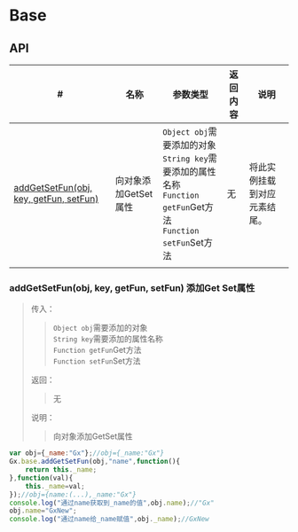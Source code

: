 # Base
## API
|#|名称|参数类型|返回内容|说明|
|--|--|--|--|--|
|[addGetSetFun(obj, key, getFun, setFun)](#addGetSetFun)|向对象添加GetSet属性|`Object obj`需要添加的对象<br>`String key`需要添加的属性名称<br>`Function getFun`Get方法<br>`Function setFun`Set方法<br>|无|将此实例挂载到对应元素结尾。|
||

### <span id="addGetSetFun">addGetSetFun(obj, key, getFun, setFun) 添加Get Set属性</span>
>传入： 
>>`Object obj`需要添加的对象  
>>`String key`需要添加的属性名称  
>>`Function getFun`Get方法  
>>`Function setFun`Set方法  
>
>返回：
>>无
>
>说明：
>>向对象添加GetSet属性
>  
```js
var obj={_name:"Gx"};//obj={_name:"Gx"}
Gx.base.addGetSetFun(obj,"name",function(){
    return this._name;
},function(val){
    this._name=val;
});//obj={name:(...),_name:"Gx"}
console.log("通过name获取到_name的值",obj.name);//"Gx"
obj.name="GxNew";
console.log("通过name给_name赋值",obj._name);//GxNew
```